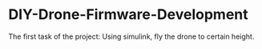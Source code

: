 # DIY-Drone-Firmware-Development
The first task of the project: Using simulink, fly the drone to certain height.
